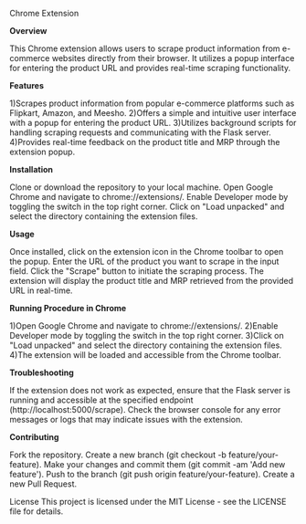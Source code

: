 Chrome Extension


**Overview**

This Chrome extension allows users to scrape product information from e-commerce websites directly from their browser. It utilizes a popup interface for entering the product URL and provides real-time scraping functionality.


**Features**


1)Scrapes product information from popular e-commerce platforms such as Flipkart, Amazon, and Meesho.
2)Offers a simple and intuitive user interface with a popup for entering the product URL.
3)Utilizes background scripts for handling scraping requests and communicating with the Flask server.
4)Provides real-time feedback on the product title and MRP through the extension popup.


**Installation**


Clone or download the repository to your local machine.
Open Google Chrome and navigate to chrome://extensions/.
Enable Developer mode by toggling the switch in the top right corner.
Click on "Load unpacked" and select the directory containing the extension files.


**Usage**


Once installed, click on the extension icon in the Chrome toolbar to open the popup.
Enter the URL of the product you want to scrape in the input field.
Click the "Scrape" button to initiate the scraping process.
The extension will display the product title and MRP retrieved from the provided URL in real-time.


**Running Procedure in Chrome**


1)Open Google Chrome and navigate to chrome://extensions/.
2)Enable Developer mode by toggling the switch in the top right corner.
3)Click on "Load unpacked" and select the directory containing the extension files.
4)The extension will be loaded and accessible from the Chrome toolbar.


**Troubleshooting**


If the extension does not work as expected, ensure that the Flask server is running and accessible at the specified endpoint (http://localhost:5000/scrape).
Check the browser console for any error messages or logs that may indicate issues with the extension.


**Contributing**


Fork the repository.
Create a new branch (git checkout -b feature/your-feature).
Make your changes and commit them (git commit -am 'Add new feature').
Push to the branch (git push origin feature/your-feature).
Create a new Pull Request.


License
This project is licensed under the MIT License - see the LICENSE file for details.
